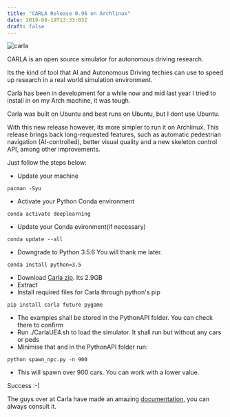 ```yaml
---
title: "CARLA Release 0.96 on Archlinux"
date: 2019-08-19T13:33:03Z
draft: false
---
```

![carla](http://carla.org/img/posts/2019-07-12/pedestrians.gif)

CARLA is an open source simulator for autonomous driving research.

Its the kind of tool that AI and Autonomous Driving techies can use
to speed up research in a real world simulation environment.

Carla has been in development for a while now and mid last year
I tried to install in on my Arch machine, it was tough.

Carla was built on Ubuntu and best runs on Ubuntu, but I dont use Ubuntu.

With this new release however, its more simpler to run it on Archlinux. This release brings back long-requested features, such as automatic pedestrian navigation (AI-controlled), better visual quality and a new skeleton control API, among other improvements.

Just follow the steps below:

* Update your machine

```
pacman -Syu
```
* Activate your Python Conda environment
```
conda activate deeplearning
```
* Update your Conda evironment(if necessary)
```
conda update --all
```
* Downgrade to Python 3.5.6 You will thank me later.
```
conda install python=3.5
```
* Download [Carla zip](http://carla-assets-internal.s3.amazonaws.com/Releases/Linux/CARLA_0.9.6.tar.gz). Its 2.9GB
* Extract
* Install required files for Carla through python's pip
```
pip install carla future pygame
```
* The examples shall be stored in the PythonAPI folder. You can check there to confirm
* Run ./CarlaUE4.sh to load the simulator. It shall run but without any cars or peds
* Minimise that and in the PythonAPI folder run:
```
python spawn_npc.py -n 900
```
* This will spawn over 900 cars. You can work with a lower value.

Success :-)

The guys over at Carla have made an amazing [documentation](https://carla.readthedocs.io/en/latest/), you can always consult it.
